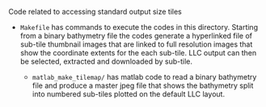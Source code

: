 Code related to accessing standard output size tiles

* ```Makefile``` has commands to execute the codes in this directory. Starting from a binary
   bathymetry file the codes generate a hyperlinked file of sub-tile thumbnail images that are linked
   to full resolution images that show the coordinate extents for the each sub-tile. LLC output can
   then be selected, extracted and downloaded by sub-tile.

   *  ```matlab_make_tilemap/``` has matlab code to read a binary bathymetry file and produce a master
   jpeg file that shows the bathymetry split into numbered sub-tiles plotted on the default LLC
   layout.
